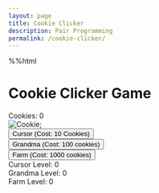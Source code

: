 ```yaml
---
layout: page
title: Cookie Clicker
description: Pair Programming
permalink: /cookie-clicker/
---
```


%%html
<html lang="en">
<head>
    <meta charset="UTF-8">
    <meta name="viewport" content="width=device-width, initial-scale=1.0">
    <title>Cookie Clicker Game</title>
</head>
<body>
    <h1>Cookie Clicker Game</h1>
    <div id="cookieCount">Cookies: 0</div>
        <img id="cookieButton" src="{{site.baseurl}}/Users/keerthan/nighthawk/Keerthan_2025/Keerthan_2025/images/image-removebg-preview.png" alt="Cookie;" style="cursor: pointer;"><br>
    <button id="upgradeButton">Cursor (Cost: 10 Cookies)</button><br>
    <button id="upgradeButton2">Grandma (Cost: 100 cookies)</button><br>
    <button id="upgradeButton3">Farm (Cost: 1000 cookies)</button>
    <div id="upgradeInfo">Cursor Level: 0</div>
    <div id="upgradeInfo2">Grandma Level: 0</div>
    <div id="upgradeInfo3">Farm Level: 0</div>
    <audio id="clickSound" src="{{site.baseurl}}/audio/068243_crunchy-cookie-eatingwav-81661.mp3"></audio>
    <script>
        let cookieCount = 0;
let cursorLevel = 0;
let cursorCost = 10;
let grandmaLevel = 0;
let grandmaCost = 100;
let farmLevel = 0;
let farmCost = 1000;
let cookiesPerSecond = 0;
const cookieCountDisplay = document.getElementById("cookieCount");
const cookieButton = document.getElementById("cookieButton");
const upgradeButton = document.getElementById("upgradeButton");
const upgradeButton2 = document.getElementById("upgradeButton2");
const upgradeButton3 = document.getElementById("upgradeButton3");
const upgradeInfo = document.getElementById("upgradeInfo");
const upgradeInfo2 = document.getElementById("upgradeInfo2");
const upgradeInfo3 = document.getElementById("upgradeInfo3");
const clickSound = document.getElementById("clickSound");
// Function to update cookie count display
function updateDisplay() {
    cookieCountDisplay.textContent = `Cookies: ${cookieCount}`;
    upgradeInfo.textContent = `Cursor Level: ${cursorLevel}`;
    upgradeInfo2.textContent = `Grandma Level: ${grandmaLevel}`;
    upgradeInfo3.textContent = `Farm Level: ${farmLevel}`;
    upgradeButton.textContent = `Upgrade Cursor (Cost: ${cursorCost} Cookies)`;
    upgradeButton2.textContent = `Upgrade Grandma: (Cost: ${grandmaCost} Cookies)`;
    upgradeButton3.textContent = `Upgrade Farm: (Cost: ${farmCost} Cookies)`;
}
// Click cookie button
cookieButton.addEventListener("click", () => {
    cookieCount++;
    clickSound.play(); // Play the sound
    updateDisplay();
});
// Upgrade auto-clicker
upgradeButton.addEventListener("click", () => {
    if (cookieCount >= cursorCost) {
        cookieCount -= cursorCost;
        cursorLevel++;
        cookiesPerSecond++;
        cursorCost = Math.floor(cursorCost * 1.5); // Increase cost
        updateDisplay();
    }
});
upgradeButton2.addEventListener("click", () => {
    if (cookieCount >= grandmaCost) {
        cookieCount -= grandmaCost;
        grandmaLevel++;
        cookiesPerSecond+=10;
        grandmaCost = Math.floor(grandmaCost * 1.5);
        updateDisplay();
    }
});
upgradeButton3.addEventListener("click", ()=> {
    if (cookieCount >= farmCost) {
        cookieCount -= farmCost;
        farmLevel++;
        cookiesPerSecond+=100;
        farmCost = Math.floor(farmCost * 1.5);
        updateDisplay();
    }
});
// Automatically collect cookies
setInterval(() => {
    cookieCount += cookiesPerSecond;
    updateDisplay();
}, 1000);
// Initial display update
updateDisplay();
    </script>
</body>
</html>